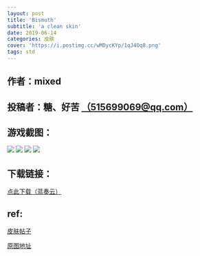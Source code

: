 ```yaml
---
layout: post
title: 'Bismuth'
subtitle: 'a clean skin'
date: 2019-06-14
categories: 皮肤
cover: 'https://i.postimg.cc/wMDycKYp/1qJ4Oq8.png'
tags: std 
---
```


## 作者：mixed

## 投稿者：糖、好苦 [（515699069@qq.com）](mailto:515699069@qq.com)
 
## 游戏截图：

<img src="https://i.postimg.cc/wMDycKYp/1qJ4Oq8.png">

<img src="https://i.postimg.cc/XJCp4MJC/68QBPaJ.png">

<img src="https://i.postimg.cc/g0rxtLb4/6kpoiOt.png">

<img src="https://i.postimg.cc/L5FhsyY0/BwTouFD.png">


## 下载链接：

[点此下载（蓝奏云）](https://www.lanzous.com/i4k912b)

## ref:

[皮肤帖子](https://www.reddit.com/r/OsuSkins/comments/bqyxed/bismuth_hd_a_clean_skin/)

[原图地址](https://imgur.com/a/aFIuXVb)